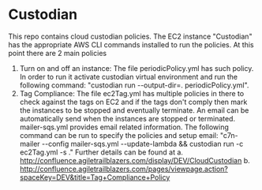 # Custodian
This repo contains cloud custodian policies. The EC2 instance "Custodian" has the appropriate AWS CLI commands installed to run the policies. At this point there are 2 main policies
1. Turn on and off an instance: The file periodicPolicy.yml has such policy. In order to run it activate custodian virtual environment and run the following command: "custodian run --output-dir=. periodicPolicy.yml". 
2. Tag Compliance: The file ec2Tag.yml has multiple policies in there to check against the tags on EC2 and if the tags don't comply then mark the instances to be stopped and eventually terminate. An email can be automatically send when the instances are stopped or terminated. mailer-sqs.yml provides email related information. The following command can be run to specify the policies and setup email: "c7n-mailer --config mailer-sqs.yml --update-lambda && custodian run -c ec2Tag.yml -s ."
Further details can be found at
a. http://confluence.agiletrailblazers.com/display/DEV/CloudCustodian
b. http://confluence.agiletrailblazers.com/pages/viewpage.action?spaceKey=DEV&title=Tag+Compliance+Policy


